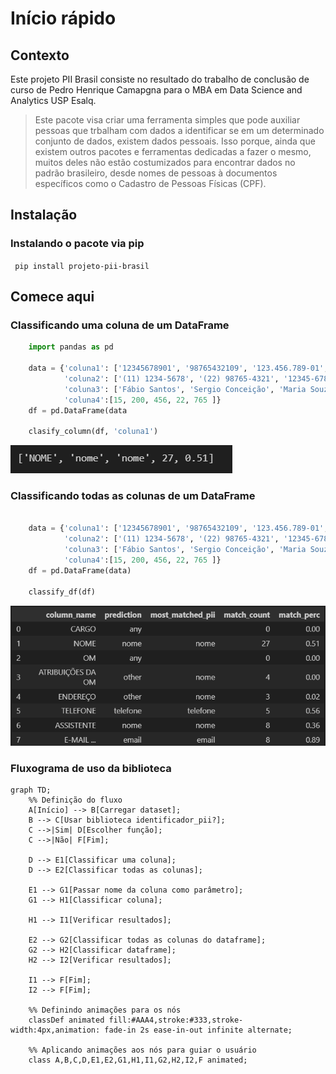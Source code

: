 # Início rápido

## Contexto

 Este projeto PII Brasil consiste no resultado do trabalho de conclusão de curso de Pedro Henrique Camapgna para o MBA em Data Science and Analytics USP Esalq. 

> Este pacote visa criar uma ferramenta simples que pode auxiliar pessoas que trbalham com dados a identificar se em um determinado conjunto de dados, existem dados pessoais. Isso porque, ainda que existem outros pacotes e ferramentas dedicadas a fazer o mesmo, muitos deles não estão costumizados para encontrar dados no padrão brasileiro, desde nomes de pessoas à documentos específicos como o Cadastro de Pessoas Físicas (CPF).



## Instalação 

### Instalando o pacote via pip

<code> pip install projeto-pii-brasil </code>

## Comece aqui

### Classificando uma coluna de um DataFrame

```python
    import pandas as pd

    data = {'coluna1': ['12345678901', '98765432109', '123.456.789-01', '987.654.321-09', '123.456.789.01'],
            'coluna2': ['(11) 1234-5678', '(22) 98765-4321', '12345-6789', '98765-4321', '11 12345-6789'],
            'coluna3': ['Fábio Santos', 'Sergio Conceição', 'Maria Souza', 'João Rodrigues', 'Richard Tomiaka' ],
            'coluna4':[15, 200, 456, 22, 765 ]}
    df = pd.DataFrame(data

    clasify_column(df, 'coluna1')

```

![](docs\assets\classify_column_result.png)

### Classificando todas as colunas de um DataFrame

```python

    data = {'coluna1': ['12345678901', '98765432109', '123.456.789-01', '987.654.321-09', '123.456.789.01'],
            'coluna2': ['(11) 1234-5678', '(22) 98765-4321', '12345-6789', '98765-4321', '11 12345-6789'],
            'coluna3': ['Fábio Santos', 'Sergio Conceição', 'Maria Souza', 'João Rodrigues', 'Richard Tomiaka' ],
            'coluna4':[15, 200, 456, 22, 765 ]}
    df = pd.DataFrame(data)

    classify_df(df)
```

![](docs\assets\classify_df_result.png)

### Fluxograma de uso da biblioteca

```mermaid
graph TD;
    %% Definição do fluxo
    A[Início] --> B[Carregar dataset];
    B --> C[Usar biblioteca identificador_pii?];
    C -->|Sim| D[Escolher função];
    C -->|Não| F[Fim];
    
    D --> E1[Classificar uma coluna];
    D --> E2[Classificar todas as colunas];
    
    E1 --> G1[Passar nome da coluna como parâmetro];
    G1 --> H1[Classificar coluna];
    
    H1 --> I1[Verificar resultados];

    E2 --> G2[Classificar todas as colunas do dataframe];
    G2 --> H2[Classificar dataframe];
    H2 --> I2[Verificar resultados];

    I1 --> F[Fim];
    I2 --> F[Fim];

    %% Definindo animações para os nós
    classDef animated fill:#AAA4,stroke:#333,stroke-width:4px,animation: fade-in 2s ease-in-out infinite alternate;

    %% Aplicando animações aos nós para guiar o usuário
    class A,B,C,D,E1,E2,G1,H1,I1,G2,H2,I2,F animated;